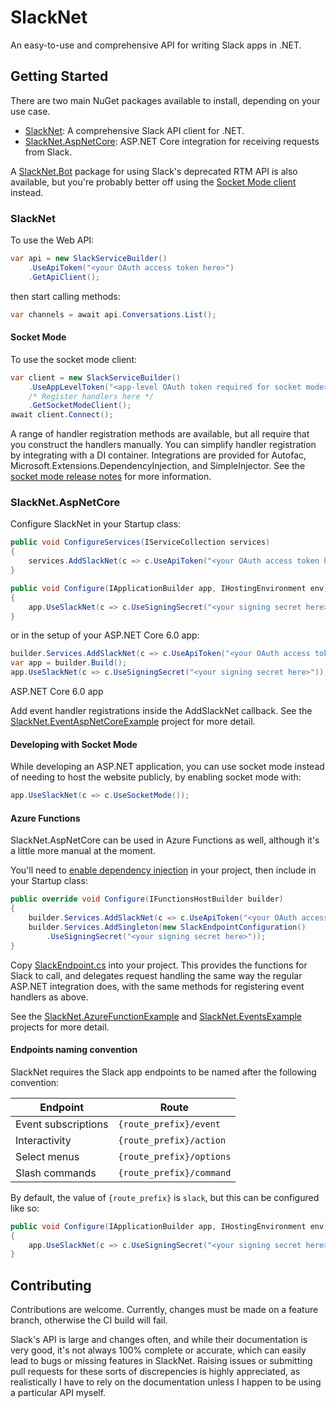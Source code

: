 # SlackNet
An easy-to-use and comprehensive API for writing Slack apps in .NET.

## Getting Started
There are two main NuGet packages available to install, depending on your use case.
  - [SlackNet](https://www.nuget.org/packages/SlackNet/): A comprehensive Slack API client for .NET.
  - [SlackNet.AspNetCore](https://www.nuget.org/packages/SlackNet.AspNetCore/): ASP.NET Core integration for receiving requests from Slack.

A [SlackNet.Bot](https://github.com/soxtoby/SlackNet/tree/master/SlackNet.Bot#slacknetbot) package for using Slack's deprecated RTM API is also available, but you're probably better off using the [Socket Mode client](#socket-mode) instead.

### SlackNet
To use the Web API:
```c#
var api = new SlackServiceBuilder()
    .UseApiToken("<your OAuth access token here>")
    .GetApiClient();
```
then start calling methods:
```c#
var channels = await api.Conversations.List();
```

#### Socket Mode
To use the socket mode client:
```c#
var client = new SlackServiceBuilder()
    .UseAppLevelToken("<app-level OAuth token required for socket mode>")
    /* Register handlers here */
    .GetSocketModeClient();
await client.Connect();
```

A range of handler registration methods are available, but all require that you construct the handlers manually. You can simplify handler registration by integrating with a DI container. Integrations are provided for Autofac, Microsoft.Extensions.DependencyInjection, and SimpleInjector. See the [socket mode release notes](https://github.com/soxtoby/SlackNet/releases/tag/v0.9.0) for more information. 

### SlackNet.AspNetCore
Configure SlackNet in your Startup class:
```c#
public void ConfigureServices(IServiceCollection services)
{
    services.AddSlackNet(c => c.UseApiToken("<your OAuth access token here>"));
}

public void Configure(IApplicationBuilder app, IHostingEnvironment env)
{
    app.UseSlackNet(c => c.UseSigningSecret("<your signing secret here>"));
}
```

or in the setup of your ASP.NET Core 6.0 app:
```c#
builder.Services.AddSlackNet(c => c.UseApiToken("<your OAuth access token here>"));
var app = builder.Build();
app.UseSlackNet(c => c.UseSigningSecret("<your signing secret here>"));
```

ASP.NET Core 6.0 app

Add event handler registrations inside the AddSlackNet callback. See the [SlackNet.EventAspNetCoreExample](https://github.com/soxtoby/SlackNet/tree/master/SlackNet.EventAspNetCoreExample) project for more detail.

#### Developing with Socket Mode

While developing an ASP.NET application, you can use socket mode instead of needing to host the website publicly, by enabling socket mode with:

```c#
app.UseSlackNet(c => c.UseSocketMode());
```

#### Azure Functions
SlackNet.AspNetCore can be used in Azure Functions as well, although it's a little more manual at the moment.

You'll need to [enable dependency injection](https://docs.microsoft.com/en-us/azure/azure-functions/functions-dotnet-dependency-injection) in your project, then include in your Startup class:
```c#
public override void Configure(IFunctionsHostBuilder builder)
{
    builder.Services.AddSlackNet(c => c.UseApiToken("<your OAuth access token here>"));
    builder.Services.AddSingleton(new SlackEndpointConfiguration()
        .UseSigningSecret("<your signing secret here>"));
}
```

Copy [SlackEndpoint.cs](https://github.com/soxtoby/SlackNet/blob/master/SlackNet.AzureFunctionExample/SlackEndpoints.cs) into your project.
This provides the functions for Slack to call, and delegates request handling the same way the regular ASP.NET integration does, with the same methods for registering event handlers as above.

See the [SlackNet.AzureFunctionExample](https://github.com/soxtoby/SlackNet/tree/master/SlackNet.AzureFunctionExample) and [SlackNet.EventsExample](https://github.com/soxtoby/SlackNet/tree/master/SlackNet.EventsExample) projects for more detail.

#### Endpoints naming convention

SlackNet requires the Slack app endpoints to be named after the following convention:

| Endpoint            | Route                    |
|---------------------|--------------------------|
| Event subscriptions | `{route_prefix}/event`   |
| Interactivity       | `{route_prefix}/action`  |
| Select menus        | `{route_prefix}/options` |
| Slash commands      | `{route_prefix}/command` |

By default, the value of `{route_prefix}` is `slack`, but this can be configured like so:

```c#
public void Configure(IApplicationBuilder app, IHostingEnvironment env)
{
    app.UseSlackNet(c => c.UseSigningSecret("<your signing secret here>").MapToPrefix("api/slack"));
}
```

## Contributing
Contributions are welcome. Currently, changes must be made on a feature branch, otherwise the CI build will fail.

Slack's API is large and changes often, and while their documentation is very good, it's not always 100% complete or accurate, which can easily lead to bugs or missing features in SlackNet.
Raising issues or submitting pull requests for these sorts of discrepencies is highly appreciated, as realistically I have to rely on the documentation unless I happen to be using a particular API myself.
